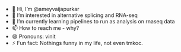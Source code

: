 - 👋 Hi, I’m @ameyvaijapurkar
- 👀 I’m interested in alternative splicing and RNA-seq
- 🌱 I’m currently learning pipelines to run as analysis on rnaseq data
- 📫 How to reach me - why?
- 😄 Pronouns: vinit
- ⚡ Fun fact: Nothings funny in my life, not even tmkoc.
<!---
ameyvaijapurkar/ameyvaijapurkar is a ✨ special ✨ repository because its `README.md` (this file) appears on your GitHub profile.
You can click the Preview link to take a look at your changes.
--->
